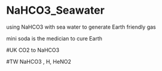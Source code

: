 # NaHCO3_Seawater
using NaHCO3 with sea water to generate Earth friendly gas

mini soda is the medician to cure Earth

#UK CO2 to NaHCO3 

#TW NaHCO3 , H, HeNO2
